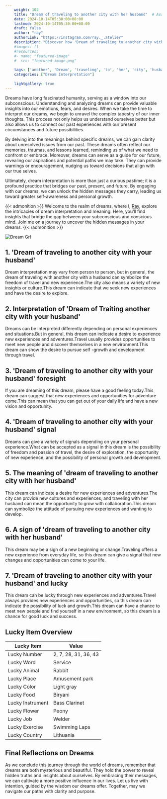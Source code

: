 ```yaml
---
    weight: 102
    title: "Dream of traveling to another city with her husband"  # Assuming 'title' column exists
    date: 2024-10-14T05:30:00+08:00
    lastmod: 2024-10-14T05:30:00+08:00
    draft: false
    author: "ray"
    authorLink: "https://instagram.com/ray._.atelier"
    description: "Discover how 'Dream of traveling to another city with her husband' can interpret your future and uncover its significant meanings in your life."
    #images: []
    #resources:
    #- name: "featured-image"
    #  src: "featured-image.png"
    
    tags: ['another', 'Dream', 'traveling', 'to', 'her', 'city', 'husband']
    categories: ["Dream Interpretation"]
    
    lightgallery: true
---
```

    
Dreams have long fascinated humanity, serving as a window into our subconscious. Understanding and analyzing dreams can provide valuable insights into our emotions, fears, and desires. When we take the time to interpret our dreams, we begin to unravel the complex tapestry of our inner thoughts. This process not only helps us understand ourselves better but also allows us to connect our past experiences with our present circumstances and future possibilities.

By delving into the meanings behind specific dreams, we can gain clarity about unresolved issues from our past. These dreams often reflect our memories, traumas, and lessons learned, reminding us of what we need to confront or embrace. Moreover, dreams can serve as a guide for our future, revealing our aspirations and potential paths we may take. They can provide warnings or encouragement, nudging us toward decisions that align with our true selves.

Ultimately, dream interpretation is more than just a curious pastime; it is a profound practice that bridges our past, present, and future. By engaging with our dreams, we can unlock the hidden messages they carry, leading us toward greater self-awareness and personal growth.

{{< admonition >}}
Welcome to the realm of dreams, where I, [Ray](https://instagram.com/ray._.atelier), explore the intricacies of dream interpretation and meaning. Here, you’ll find insights that bridge the gap between your subconscious and conscious mind. Join me on a journey to uncover the hidden messages in your dreams.
{{< /admonition >}}

![Dream Grl](https://cdn.pixabay.com/photo/2017/11/02/03/35/gothic-2910057_1280.jpg "Dream Grl")

## 1. 'Dream of traveling to another city with your husband'
Dream interpretation may vary from person to person, but in general, the dream of traveling with another city with a husband can symbolize the freedom of travel and new experience.The city also means a variety of new insights or culture.This dream can indicate that we seek new experiences and have the desire to explore.

## 2. Interpretation of 'Dream of Traiting another city with your husband'
Dreams can be interpreted differently depending on personal experiences and situations.But in general, this dream can indicate a desire to experience new experiences and adventures.Travel usually provides opportunities to meet new people and discover themselves in a new environment.This dream can show the desire to pursue self -growth and development through travel.

## 3. 'Dream of traveling to another city with your husband' foresight
If you are dreaming of this dream, please have a good feeling today.This dream can suggest that new experiences and opportunities for adventure come.This can mean that you can get out of your daily life and have a new vision and opportunity.

## 4. 'Dream of traveling to another city with your husband' signal
Dreams can give a variety of signals depending on your personal experience.What can be accepted as a signal in this dream is the possibility of freedom and passion of travel, the desire of exploration, the opportunity of new experience, and the possibility of personal growth and development.

## 5. The meaning of 'dream of traveling to another city with her husband'
This dream can indicate a desire for new experiences and adventures.The city can provide new cultures and experiences, and traveling with her husband can mean the opportunity to grow with collaboration.This dream can symbolize the attitude of pursuing new experiences and wanting to develop.

## 6. A sign of 'dream of traveling to another city with her husband'
This dream may be a sign of a new beginning or change.Traveling offers a new experience from everyday life, so this dream can give a signal that new changes and opportunities can come to your life.

## 7. 'Dream of traveling to another city with your husband' and lucky
This dream can be lucky through new experiences and adventures.Travel always provides new experiences and opportunities, so this dream can indicate the possibility of luck and growth.This dream can have a chance to meet new people and find yourself in a new environment, so this dream is a chance for good luck and success.

## Lucky Item Overview
| Lucky Item          | Value              |
|---------------|--------------------|
| Lucky Number        | 2, 7, 28, 31, 36, 43  |
| Lucky Word          | Service |
| Lucky Animal        | Rabbit |
| Lucky Place         | Amusement park     |
| Lucky Color         | Light gray     |
| Lucky Food          | Biryani      |
| Lucky Instrument    | Bass Clarinet |
| Lucky Flower        | Peony    |
| Lucky Job           | Welder       |
| Lucky Exercise      | Swimming Laps  |
| Lucky Country       | Lithuania    |


##  Final Reflections on Dreams

As we conclude this journey through the world of dreams, remember that dreams are both mysterious and beautiful. They hold the power to reveal hidden truths and insights about ourselves. By embracing their messages, we can cultivate a more positive influence in our lives. Let us live with intention, guided by the wisdom our dreams offer. Together, may we navigate our paths with clarity and purpose.
